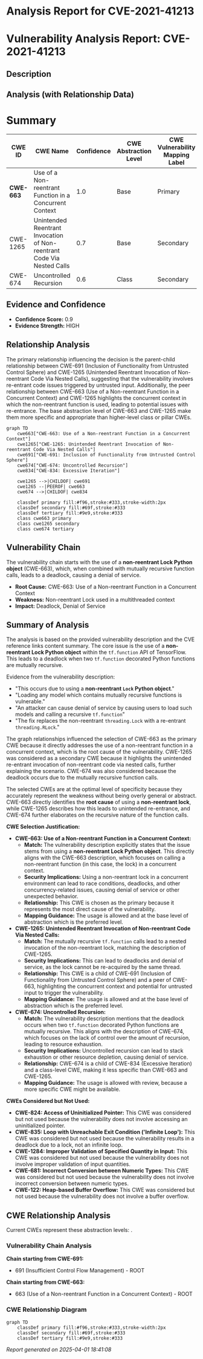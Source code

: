 # Analysis Report for CVE-2021-41213

# Vulnerability Analysis Report: CVE-2021-41213

## Description



## Analysis (with Relationship Data)

# Summary
| CWE ID | CWE Name | Confidence | CWE Abstraction Level | CWE Vulnerability Mapping Label | CWE-Vulnerability Mapping Notes |
|---|---|---|---|---|---|
| **CWE-663** | Use of a Non-reentrant Function in a Concurrent Context | 1.0 | Base | Primary | Allowed |
| CWE-1265 | Unintended Reentrant Invocation of Non-reentrant Code Via Nested Calls | 0.7 | Base | Secondary | Allowed |
| CWE-674 | Uncontrolled Recursion | 0.6 | Class | Secondary | Allowed-with-Review |

## Evidence and Confidence

*   **Confidence Score:** 0.9
*   **Evidence Strength:** HIGH

## Relationship Analysis
The primary relationship influencing the decision is the parent-child relationship between CWE-691 (Inclusion of Functionality from Untrusted Control Sphere) and CWE-1265 (Unintended Reentrant Invocation of Non-reentrant Code Via Nested Calls), suggesting that the vulnerability involves re-entrant code issues triggered by untrusted input. Additionally, the peer relationship between CWE-663 (Use of a Non-reentrant Function in a Concurrent Context) and CWE-1265 highlights the concurrent context in which the non-reentrant function is used, leading to potential issues with re-entrance. The base abstraction level of CWE-663 and CWE-1265 make them more specific and appropriate than higher-level class or pillar CWEs.

```mermaid
graph TD
    cwe663["CWE-663: Use of a Non-reentrant Function in a Concurrent Context"]
    cwe1265["CWE-1265: Unintended Reentrant Invocation of Non-reentrant Code Via Nested Calls"]
    cwe691["CWE-691: Inclusion of Functionality from Untrusted Control Sphere"]
    cwe674["CWE-674: Uncontrolled Recursion"]
    cwe834["CWE-834: Excessive Iteration"]
    
    cwe1265 -->|CHILDOF| cwe691
    cwe1265 --|PEEROF| cwe663
    cwe674 -->|CHILDOF| cwe834
    
    classDef primary fill:#f96,stroke:#333,stroke-width:2px
    classDef secondary fill:#69f,stroke:#333
    classDef tertiary fill:#9e9,stroke:#333
    class cwe663 primary
    class cwe1265 secondary
    class cwe674 tertiary
```

## Vulnerability Chain
The vulnerability chain starts with the use of a **non-reentrant Lock Python object** (CWE-663), which, when combined with mutually recursive function calls, leads to a deadlock, causing a denial of service.
  - **Root Cause:** CWE-663: Use of a Non-reentrant Function in a Concurrent Context
  - **Weakness:** Non-reentrant Lock used in a multithreaded context
  - **Impact:** Deadlock, Denial of Service

## Summary of Analysis
The analysis is based on the provided vulnerability description and the CVE reference links content summary. The core issue is the use of a **non-reentrant Lock Python object** within the `tf.function` API of TensorFlow. This leads to a deadlock when two `tf.function` decorated Python functions are mutually recursive.

Evidence from the vulnerability description:
*   "This occurs due to using a **non-reentrant `Lock` Python object**."
*   "Loading any model which contains mutually recursive functions is vulnerable."
*   "An attacker can cause denial of service by causing users to load such models and calling a recursive `tf.function`"
*   "The fix replaces the non-reentrant `threading.Lock` with a re-entrant `threading.RLock`."

The graph relationships influenced the selection of CWE-663 as the primary CWE because it directly addresses the use of a non-reentrant function in a concurrent context, which is the root cause of the vulnerability. CWE-1265 was considered as a secondary CWE because it highlights the unintended re-entrant invocation of non-reentrant code via nested calls, further explaining the scenario. CWE-674 was also considered because the deadlock occurs due to the mutually recursive function calls.

The selected CWEs are at the optimal level of specificity because they accurately represent the weakness without being overly general or abstract. CWE-663 directly identifies the **root cause** of using a **non-reentrant lock**, while CWE-1265 describes how this leads to unintended re-entrance, and CWE-674 further elaborates on the recursive nature of the function calls.

**CWE Selection Justification:**

*   **CWE-663: Use of a Non-reentrant Function in a Concurrent Context:**
    *   **Match:** The vulnerability description explicitly states that the issue stems from using a **non-reentrant Lock Python object**. This directly aligns with the CWE-663 description, which focuses on calling a non-reentrant function (in this case, the lock) in a concurrent context.
    *   **Security Implications:** Using a non-reentrant lock in a concurrent environment can lead to race conditions, deadlocks, and other concurrency-related issues, causing denial of service or other unexpected behavior.
    *   **Relationship:** This CWE is chosen as the primary because it represents the most direct cause of the vulnerability.
    *   **Mapping Guidance:** The usage is allowed and at the base level of abstraction which is the preferred level.
*   **CWE-1265: Unintended Reentrant Invocation of Non-reentrant Code Via Nested Calls:**
    *   **Match:** The mutually recursive `tf.function` calls lead to a nested invocation of the non-reentrant lock, matching the description of CWE-1265.
    *   **Security Implications:** This can lead to deadlocks and denial of service, as the lock cannot be re-acquired by the same thread.
    *   **Relationship:** This CWE is a child of CWE-691 (Inclusion of Functionality from Untrusted Control Sphere) and a peer of CWE-663, highlighting the concurrent context and potential for untrusted input to trigger the vulnerability.
    *   **Mapping Guidance:** The usage is allowed and at the base level of abstraction which is the preferred level.
*   **CWE-674: Uncontrolled Recursion:**
    *   **Match:** The vulnerability description mentions that the deadlock occurs when two `tf.function` decorated Python functions are mutually recursive. This aligns with the description of CWE-674, which focuses on the lack of control over the amount of recursion, leading to resource exhaustion.
    *   **Security Implications:** Uncontrolled recursion can lead to stack exhaustion or other resource depletion, causing denial of service.
    *   **Relationship:** CWE-674 is a child of CWE-834 (Excessive Iteration) and a class-level CWE, making it less specific than CWE-663 and CWE-1265.
    *   **Mapping Guidance:** The usage is allowed with review, because a more specific CWE might be available.

**CWEs Considered but Not Used:**

*   **CWE-824: Access of Uninitialized Pointer:** This CWE was considered but not used because the vulnerability does not involve accessing an uninitialized pointer.
*   **CWE-835: Loop with Unreachable Exit Condition ('Infinite Loop'):** This CWE was considered but not used because the vulnerability results in a deadlock due to a lock, not an infinite loop.
*   **CWE-1284: Improper Validation of Specified Quantity in Input:** This CWE was considered but not used because the vulnerability does not involve improper validation of input quantities.
*   **CWE-681: Incorrect Conversion between Numeric Types:** This CWE was considered but not used because the vulnerability does not involve incorrect conversion between numeric types.
*   **CWE-122: Heap-based Buffer Overflow:** This CWE was considered but not used because the vulnerability does not involve a buffer overflow.


## CWE Relationship Analysis

Current CWEs represent these abstraction levels: .


### Vulnerability Chain Analysis

**Chain starting from CWE-691:**
- 691 (Insufficient Control Flow Management) - ROOT


**Chain starting from CWE-663:**
- 663 (Use of a Non-reentrant Function in a Concurrent Context) - ROOT



### CWE Relationship Diagram

```mermaid
graph TD
    classDef primary fill:#f96,stroke:#333,stroke-width:2px
    classDef secondary fill:#69f,stroke:#333
    classDef tertiary fill:#9e9,stroke:#333
```



*Report generated on 2025-04-01 18:41:08*
